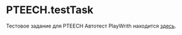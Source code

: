 # PTEECH.testTask
Тестовое задание для PTEECH
Автотест PlayWrith находится [здесь](https://github.com/Chm137/PTEECH.testTask/blob/main/testask/src/main/java/com/chm137/playwrith/App.java).

